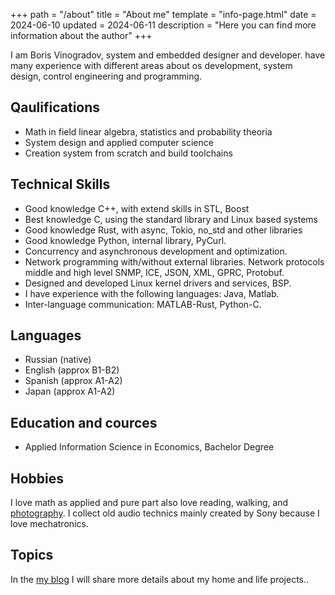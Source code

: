 +++
path = "/about"
title = "About me"
template = "info-page.html"
date = 2024-06-10
updated = 2024-06-11
description = "Here you can find more information about the author"
+++

I am Boris Vinogradov, system and embedded designer and developer. have many experience with different areas about os development, system design, control engineering and programming.

## Qaulifications
 - Math in field linear algebra, statistics and probability theoria
 - System design and applied computer science
 - Creation system from scratch and build toolchains

## Technical Skills
 - Good knowledge C++, with extend skills in STL, Boost
 - Best knowledge C, using the standard library and Linux based systems
 - Good knowledge Rust, with async, Tokio, no_std and other libraries
 - Good knowledge Python, internal library, PyCurl.
 - Concurrency and asynchronous development and optimization.
 - Network programming with/without external libraries. Network protocols middle and high level
SNMP, ICE, JSON, XML, GPRC, Protobuf.
 - Designed and developed Linux kernel drivers and services, BSP.
 - I have experience with the following languages: Java, Matlab.
 - Inter-language communication: MATLAB-Rust, Python-C.

## Languages
 - Russian (native)
 - English (approx B1-B2)
 - Spanish (approx A1-A2)
 - Japan (approx A1-A2)

## Education and cources
 - Applied Information Science in Economics, Bachelor Degree

## Hobbies

I love math as applied and pure part also love reading, walking, and [photography](https://www.instagram.com/nis_embedded/).
I collect old audio technics mainly created by Sony because I love mechatronics.

## Topics

In the [my blog](@/blog/_index.md) I will share more details about my home and life projects..